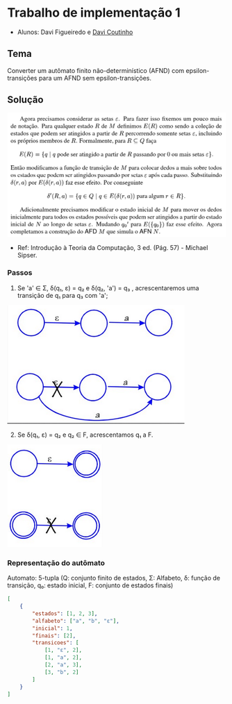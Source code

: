 # Trabalho de implementação 1

- Alunos: Davi Figueiredo e [Davi Coutinho](https://github.com/Davi394)

## Tema

Converter um autômato finito não-determinístico (AFND) com epsilon-transições para um AFND sem epsilon-transições.

## Solução

![alt text](images/Introdução%20à%20Teoria%20da%20Computação%20%20(Pág.%2057)%20-%20Michael%20Sipser.png)

- Ref: Introdução à Teoria da Computação, 3 ed. (Pág. 57) - Michael Sipser.

### Passos

1. Se 'a' ∈ Σ, δ(q₁, ε) = q₂ e δ(q₂, 'a') = q₃ , acrescentaremos uma transição de q₁ para q₃  com 'a';

![alt text](images/passo_1.png)


2. Se δ(q₁, ε) = q₂ e q₂ ∈ F, acrescentamos q₁ a F.

![alt text](images/passo_2.png)

### Representação do autômato

Automato: 5-tupla (Q: conjunto finito de estados, Σ: Alfabeto, δ: função de transição, q₀: estado inicial, F: conjunto de estados finais)

```json
[
    {
        "estados": [1, 2, 3],
        "alfabeto": ["a", "b", "ε"],
        "inicial": 1,
        "finais": [2],
        "transicoes": [
            [1, "ε", 2],
            [1, "a", 2],
            [2, "a", 3],
            [3, "b", 2]
        ]
    }
]
```
